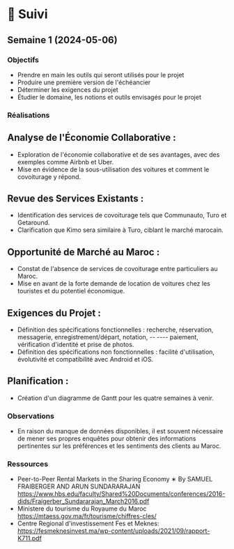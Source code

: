 # 📅 Suivi

<!-- ## Semaine 15 (2024-08-12)

### Objectifs

### Réalisations

### Observations

### Ressources

## Semaine 14 (2024-08-05)

### Objectifs

### Réalisations

### Observations

### Ressources

## Semaine 13 (2024-07-29)

### Objectifs

### Réalisations

### Observations

### Ressources

## Semaine 12 (2024-07-22)

### Objectifs

### Réalisations

### Observations

### Ressources

## Semaine 11 (2024-07-15)

### Objectifs

### Réalisations

### Observations

### Ressources

## Semaine 10 (2024-07-08)

### Objectifs

### Réalisations

### Observations

### Ressources

## Semaine 9 (2024-07-01)

### Objectifs

### Réalisations

### Observations

### Ressources

## Semaine 8 (2024-06-24)

### Objectifs

### Réalisations

### Observations

### Ressources

## Semaine 7 (2024-06-17)

### Objectifs

### Réalisations

### Observations

### Ressources

## Semaine 6 (2024-06-10)

### Objectifs

### Réalisations

### Observations

### Ressources

## Semaine 5 (2024-06-03)

### Objectifs

### Réalisations

### Observations

### Ressources

## Semaine 4 (2024-05-27)

### Objectifs

### Réalisations

### Observations

### Ressources

## Semaine 3 (2024-05-20)

### Objectifs

### Réalisations

### Observations

### Ressources

## Semaine 2 (2024-05-13)

### Objectifs

### Réalisations

### Observations

### Ressources -->

## Semaine 1 (2024-05-06)

### Objectifs

- Prendre en main les outils qui seront utilisés pour le projet
- Produire une première version de l'échéancier
- Déterminer les exigences du projet
- Étudier le domaine, les notions et outils envisagés pour le projet

### Réalisations
## Analyse de l'Économie Collaborative :
- Exploration de l'économie collaborative et de ses avantages, avec des exemples comme Airbnb et Uber.
- Mise en évidence de la sous-utilisation des voitures et comment le covoiturage y répond.
## Revue des Services Existants :

- Identification des services de covoiturage tels que Communauto, Turo et Getaround.
- Clarification que Kimo sera similaire à Turo, ciblant le marché marocain.

## Opportunité de Marché au Maroc :
- Constat de l'absence de services de covoiturage entre particuliers au Maroc.
- Mise en avant de la forte demande de location de voitures chez les touristes et du potentiel économique.
## Exigences du Projet :
- Définition des spécifications fonctionnelles : recherche, réservation, messagerie, enregistrement/départ, notation, -- ---- paiement, vérification d'identité et prise de photos.
- Définition des spécifications non fonctionnelles : facilité d'utilisation, évolutivité et compatibilité avec Android et iOS.
<!-- Description des tâches accomplies -->
## Planification :
- Création d'un diagramme de Gantt pour les quatre semaines à venir.

### Observations

<!-- Description des observations importantes (ex: remarque ou trouvaille intéressante, difficultés rencontrées) de la semaine -->
- En raison du manque de données disponibles, il est souvent nécessaire de mener ses propres enquêtes pour obtenir des informations pertinentes sur les préférences et les sentiments des clients au Maroc.

### Ressources
- Peer-to-Peer Rental Markets in the Sharing Economy ∗ By SAMUEL FRAIBERGER AND ARUN SUNDARARAJAN https://www.hbs.edu/faculty/Shared%20Documents/conferences/2016-dids/Fraigerber_Sundararajan_March2016.pdf
- Ministere du tourisme du Royaume du Maroc https://mtaess.gov.ma/fr/tourisme/chiffres-cles/
- Centre Regional d'investissement Fes et Meknes: https://fesmeknesinvest.ma/wp-content/uploads/2021/09/rapport-K711.pdf

<!-- Matériels consultés (vidéo, article, documentation, livres)-->
